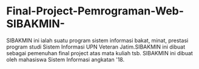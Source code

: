 # Final-Project-Pemrograman-Web-SIBAKMIN-
SIBAKMIN ini ialah suatu program sistem informasi bakat, minat, prestasi program studi Sistem Informasi UPN Veteran Jatim.SIBAKMIN ini dibuat sebagai pemenuhan final project atas mata kuliah tsb. SIBAKMIN ini dibuat oleh mahasiswa Sistem Informasi angkatan '18.
